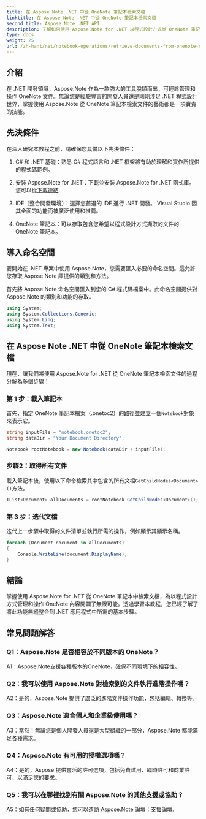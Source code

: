 ```yaml
---
title: 在 Aspose Note .NET 中從 OneNote 筆記本檢索文檔
linktitle: 在 Aspose Note .NET 中從 OneNote 筆記本檢索文檔
second_title: Aspose.Note .NET API
description: 了解如何使用 Aspose.Note for .NET 以程式設計方式從 OneNote 筆記本中擷取文檔，從而實現無縫整合和操作。
type: docs
weight: 25
url: /zh-hant/net/notebook-operations/retrieve-documents-from-onenote-notebook/
---
```

## 介紹

在 .NET 開發領域，Aspose.Note 作為一款強大的工具脫穎而出，可輕鬆管理和操作 OneNote 文件。無論您是經驗豐富的開發人員還是剛剛涉足 .NET 程式設計世界，掌握使用 Aspose.Note 從 OneNote 筆記本檢索文件的藝術都是一項寶貴的技能。

## 先決條件

在深入研究本教程之前，請確保您具備以下先決條件：

1. C# 和 .NET 基礎：熟悉 C# 程式語言和 .NET 框架將有助於理解和實作所提供的程式碼範例。

2. 安裝 Aspose.Note for .NET：下載並安裝 Aspose.Note for .NET 函式庫。您可以從[下載連結](https://releases.aspose.com/note/net/).

3. IDE（整合開發環境）：選擇您首選的 IDE 進行 .NET 開發。 Visual Studio 因其全面的功能而被廣泛使用和推薦。

4. OneNote 筆記本：可以存取包含您希望以程式設計方式擷取的文件的 OneNote 筆記本。

## 導入命名空間

要開始在 .NET 專案中使用 Aspose.Note，您需要匯入必要的命名空間。這允許您存取 Aspose.Note 庫提供的類別和方法。

首先將 Aspose.Note 命名空間匯入到您的 C# 程式碼檔案中。此命名空間提供對 Aspose.Note 的類別和功能的存取。

```csharp
using System;
using System.Collections.Generic;
using System.Linq;
using System.Text;
```

## 在 Aspose Note .NET 中從 OneNote 筆記本檢索文檔

現在，讓我們將使用 Aspose.Note for .NET 從 OneNote 筆記本檢索文件的過程分解為多個步驟：

### 第 1 步：載入筆記本

首先，指定 OneNote 筆記本檔案（.onetoc2）的路徑並建立一個`Notebook`對象來表示它。

```csharp
string inputFile = "notebook.onetoc2";
string dataDir = "Your Document Directory";

Notebook rootNotebook = new Notebook(dataDir + inputFile);
```

### 步驟2：取得所有文件

載入筆記本後，使用以下命令檢索其中包含的所有文檔`GetChildNodes<Document>()`方法。

```csharp
IList<Document> allDocuments = rootNotebook.GetChildNodes<Document>();
```

### 第 3 步：迭代文檔

迭代上一步驟中取得的文件清單並執行所需的操作，例如顯示其顯示名稱。

```csharp
foreach (Document document in allDocuments) 
{
    Console.WriteLine(document.DisplayName);
}
```

## 結論

掌握使用 Aspose.Note for .NET 從 OneNote 筆記本中檢索文檔，為以程式設計方式管理和操作 OneNote 內容開闢了無限可能。透過學習本教程，您已經了解了將此功能無縫整合到 .NET 應用程式中所需的基本步驟。

## 常見問題解答

### Q1：Aspose.Note 是否相容於不同版本的 OneNote？

A1：Aspose.Note支援各種版本的OneNote，確保不同環境下的相容性。

### Q2：我可以使用 Aspose.Note 對檢索到的文件執行進階操作嗎？

A2：是的，Aspose.Note 提供了廣泛的進階文件操作功能，包括編輯、轉換等。

### Q3：Aspose.Note 適合個人和企業級使用嗎？

A3：當然！無論您是個人開發人員還是大型組織的一部分，Aspose.Note 都能滿足各種需求。

### Q4：Aspose.Note 有可用的授權選項嗎？

A4：是的，Aspose 提供靈活的許可選項，包括免費試用、臨時許可和商業許可，以滿足您的要求。

### Q5：我可以在哪裡找到有關 Aspose.Note 的其他支援或協助？

 A5：如有任何疑問或協助，您可以造訪 Aspose.Note 論壇：[支援論壇](https://forum.aspose.com/c/note/28).